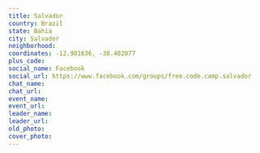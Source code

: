 ```yaml
---
title: Salvador
country: Brazil
state: Bahia
city: Salvador
neighborhood: 
coordinates: -12.981636, -38.482077
plus_code:
social_name: Facebook
social_url: https://www.facebook.com/groups/free.code.camp.salvador
chat_name:
chat_url:
event_name:
event_url:
leader_name:
leader_url:
old_photo: 
cover_photo:
---
```

